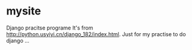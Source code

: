 # mysite
Django pracitse programe
It's from http://python.usyiyi.cn/django_182/index.html.
Just for my practise to do django ...
